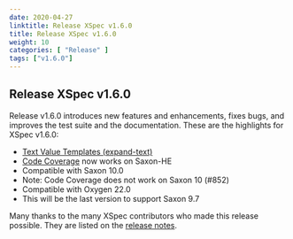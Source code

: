 ```yaml
---
date: 2020-04-27
linktitle: Release XSpec v1.6.0
title: Release XSpec v1.6.0
weight: 10
categories: [ "Release" ]
tags: ["v1.6.0"]
---
```


## Release XSpec v1.6.0
Release v1.6.0 introduces new features and enhancements, fixes bugs, and improves the test suite and the documentation. These are the highlights for XSpec v1.6.0:

- [Text Value Templates (expand-text)](https://github.com/xspec/xspec/wiki/Writing-Scenarios#text-value-templates)
- [Code Coverage](https://github.com/xspec/xspec/wiki/Code-Coverage) now works on Saxon-HE
- Compatible with Saxon 10.0
- Note: Code Coverage does not work on Saxon 10 (#852)
- Compatible with Oxygen 22.0
- This will be the last version to support Saxon 9.7

Many thanks to the many XSpec contributors who made this release possible. They are listed on the [release notes](https://github.com/xspec/xspec/releases/tag/v1.6.0).
